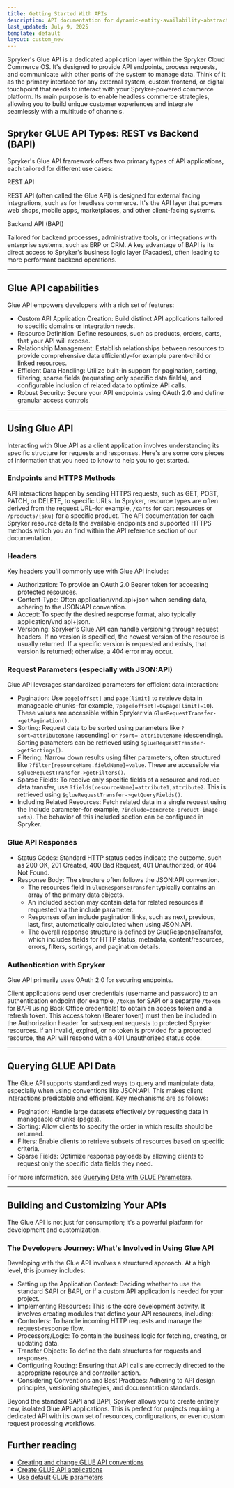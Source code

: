```yaml
---
title: Getting Started With APIs
description: API documentation for dynamic-entity-availability-abstracts.
last_updated: July 9, 2025
template: default
layout: custom_new
---
```


<div class="content_box">

Spryker's Glue API is a dedicated application layer within the Spryker Cloud Commerce OS. It's designed to provide API endpoints, process requests, and communicate with other parts of the system to manage data.  Think of it as the primary interface for any external system, custom frontend, or digital touchpoint that needs to interact with your Spryker-powered commerce platform.  Its main purpose is to enable headless commerce strategies, allowing you to build unique customer experiences and integrate seamlessly with a multitude of channels.

</div>

## Spryker GLUE API Types: REST vs Backend (BAPI)

Spryker's Glue API framework offers two primary types of API applications, each tailored for different use cases:

<div class="grid_container">
  <div class="content_card">
    <div class="content_column">
      <div class="content_icon">
      </div>
    </div>
    <div class="content_column">
      <p class="content_title">REST API</p>
      <p class="content_text">REST API (often called the Glue API) is designed for external facing integrations, such as for headless commerce. It's the API layer that powers web shops, mobile apps, marketplaces, and other client-facing systems.</p>
    </div>
  </div>
  <div class="content_card">
    <div class="content_column">
      <div class="content_icon">
      </div>
    </div>
    <div class="content_column">
      <p class="content_title">Backend API (BAPI)</p>
      <p class="content_text">Tailored for backend processes, administrative tools, or integrations with enterprise systems, such as ERP or CRM. A key advantage of BAPI is its direct access to Spryker's business logic layer (Facades), often leading to more performant backend operations.</p>
    </div>
  </div>
</div>

---

## Glue API capabilities

Glue API empowers developers with a rich set of features:

- Custom API Application Creation: Build distinct API applications tailored to specific domains or integration needs.
- Resource Definition: Define resources, such as products, orders, carts, that your API will expose.
- Relationship Management: Establish relationships between resources to provide comprehensive data efficiently–for example parent-child or linked resources.
- Efficient Data Handling: Utilize built-in support for pagination, sorting, filtering, sparse fields (requesting only specific data fields), and configurable inclusion of related data to optimize API calls.
- Robust Security: Secure your API endpoints using OAuth 2.0 and define granular access controls

---

## Using Glue API

Interacting with Glue API as a client application involves understanding its specific structure for requests and responses. Here's are some core pieces of information that you need to know to help you to get started.



### Endpoints and HTTPS Methods

API interactions happen by sending HTTPS requests, such as GET, POST, PATCH, or DELETE, to specific URLs. In Spryker, resource types are often derived from the request URL–for example, `/carts` for cart resources or `/products/{sku}` for a specific product.  The API documentation for each Spryker resource details the available endpoints and supported HTTPS methods which you an find within the API reference section of our documentation.


### Headers

Key headers you'll commonly use with Glue API include:
- Authorization: To provide an OAuth 2.0 Bearer token for accessing protected resources.
- Content-Type: Often application/vnd.api+json when sending data, adhering to the JSON:API convention.
- Accept: To specify the desired response format, also typically application/vnd.api+json.
- Versioning: Spryker's Glue API can handle versioning through request headers. If no version is specified, the newest version of the resource is usually returned. If a specific version is requested and exists, that version is returned; otherwise, a 404 error may occur.


### Request Parameters (especially with JSON:API)

Glue API leverages standardized parameters for efficient data interaction:
- Pagination: Use `page[offset]` and `page[limit]` to retrieve data in manageable chunks–for example, `?page[offset]=0&page[limit]=10`). These values are accessible within Spryker via `GlueRequestTransfer->getPagination()`.
- Sorting: Request data to be sorted using parameters like `?sort=attributeName` (ascending) or `?sort=-attributeName` (descending). Sorting parameters can be retrieved using `$glueRequestTransfer->getSortings()`.
- Filtering: Narrow down results using filter parameters, often structured like `?filter[resourceName.fieldName]=value`. These are accessible via `$glueRequestTransfer->getFilters()`.
- Sparse Fields: To receive only specific fields of a resource and reduce data transfer, use `?fields[resourceName]=attribute1,attribute2`. This is retrieved using `$glueRequestTransfer->getQueryFields()`.
- Including Related Resources: Fetch related data in a single request using the include parameter–for example, `?include=concrete-product-image-sets`). The behavior of this included section can be configured in Spryker.  


### Glue API Responses

- Status Codes: Standard HTTP status codes indicate the outcome, such as 200 OK, 201 Created, 400 Bad Request, 401 Unauthorized, or 404 Not Found.
- Response Body: The structure often follows the JSON:API convention.
  - The resources field in `GlueResponseTransfer` typically contains an array of the primary data objects.
  - An included section may contain data for related resources if requested via the include parameter.
  - Responses often include pagination links, such as next, previous, last, first, automatically calculated when using JSON:API.
  - The overall response structure is defined by GlueResponseTransfer, which includes fields for HTTP status, metadata, content/resources, errors, filters, sortings, and pagination details.


### Authentication with Spryker

Glue API primarily uses OAuth 2.0 for securing endpoints.

Client applications send user credentials (username and password) to an authentication endpoint (for example, `/token` for SAPI or a separate `/token` for BAPI using Back Office credentials) to obtain an access token and a refresh token. This access token (Bearer token) must then be included in the Authorization header for subsequent requests to protected Spryker resources. If an invalid, expired, or no token is provided for a protected resource, the API will respond with a 401 Unauthorized status code.

---

## Querying GLUE API Data

The Glue API supports standardized ways to query and manipulate data, especially when using conventions like JSON:API. This makes client interactions predictable and efficient. Key mechanisms are as follows:

- Pagination: Handle large datasets effectively by requesting data in manageable chunks (pages).
- Sorting: Allow clients to specify the order in which results should be returned.
- Filters: Enable clients to retrieve subsets of resources based on specific criteria.
- Sparse Fields: Optimize response payloads by allowing clients to request only the specific data fields they need.

For more information, see [Querying Data with GLUE Parameters](/docs/dg/dev/glue-api/latest/use-default-glue-parameters).

---

## Building and Customizing Your APIs

The Glue API is not just for consumption; it's a powerful platform for development and customization.


### The Developers Journey: What's Involved in Using Glue API

Developing with the Glue API involves a structured approach. At a high level, this journey includes:

- Setting up the Application Context: Deciding whether to use the standard SAPI or BAPI, or if a custom API application is needed for your project.
- Implementing Resources: This is the core development activity. It involves creating modules that define your API resources, including:
- Controllers: To handle incoming HTTP requests and manage the request-response flow.
- Processors/Logic: To contain the business logic for fetching, creating, or updating data.
- Transfer Objects: To define the data structures for requests and responses.
- Configuring Routing: Ensuring that API calls are correctly directed to the appropriate resource and controller action.
- Considering Conventions and Best Practices: Adhering to API design principles, versioning strategies, and documentation standards.

Beyond the standard SAPI and BAPI, Spryker allows you to create entirely new, isolated Glue API applications. This is perfect for projects requiring a dedicated API with its own set of resources, configurations, or even custom request processing workflows.

## Further reading

- [Creating and change GLUE API conventions](/docs/dg/dev/glue-api/latest/use-default-glue-parameters)  
- [Create GLUE API applications](/docs/dg/dev/glue-api/latest/use-default-glue-parameters)  
- [Use default GLUE parameters](/docs/dg/dev/glue-api/latest/use-default-glue-parameters)  

